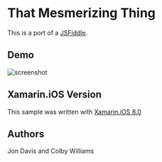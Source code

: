 That Mesmerizing Thing
=====
This is a port of a [JSFiddle](https://jsfiddle.net/gg19b2do/4/).

## Demo
![screenshot](https://github.com/xamarin/customer-success/blob/master/samples/Xamarin.iOS/ThatMesmerizingThing/ThatMesmerizingThing/Screenshot/action.gif "ThatMesmerizingThing")

Xamarin.iOS Version
---------------------
This sample was written with [Xamarin.iOS 8.0](http://xamarin.com/platform)

Authors
-------
Jon Davis and Colby Williams
